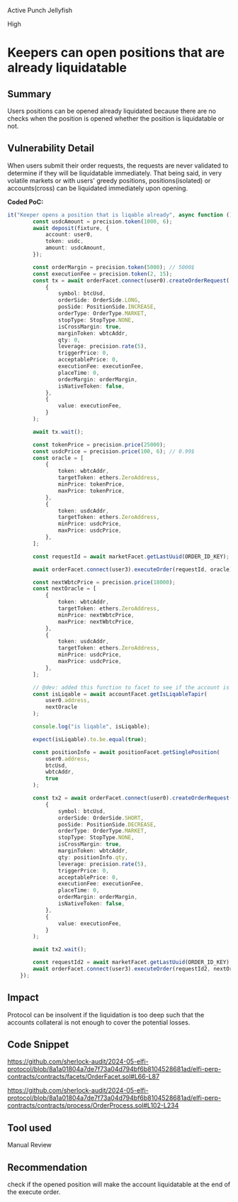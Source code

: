 Active Punch Jellyfish

High

# Keepers can open positions that are already liquidatable

## Summary
Users positions can be opened already liquidated because there are no checks when the position is opened whether the position is liquidatable or not. 
## Vulnerability Detail
When users submit their order requests, the requests are never validated to determine if they will be liquidatable immediately. That being said, in very volatile markets or with users' greedy positions, positions(isolated) or accounts(cross) can be liquidated immediately upon opening. 

**Coded PoC:**
```typescript
it("Keeper opens a position that is liqable already", async function () {
		const usdcAmount = precision.token(1000, 6);
		await deposit(fixture, {
			account: user0,
			token: usdc,
			amount: usdcAmount,
		});

		const orderMargin = precision.token(5000); // 5000$
		const executionFee = precision.token(2, 15);
		const tx = await orderFacet.connect(user0).createOrderRequest(
			{
				symbol: btcUsd,
				orderSide: OrderSide.LONG,
				posSide: PositionSide.INCREASE,
				orderType: OrderType.MARKET,
				stopType: StopType.NONE,
				isCrossMargin: true,
				marginToken: wbtcAddr,
				qty: 0,
				leverage: precision.rate(5),
				triggerPrice: 0,
				acceptablePrice: 0,
				executionFee: executionFee,
				placeTime: 0,
				orderMargin: orderMargin,
				isNativeToken: false,
			},
			{
				value: executionFee,
			}
		);

		await tx.wait();

		const tokenPrice = precision.price(25000);
		const usdcPrice = precision.price(100, 6); // 0.99$
		const oracle = [
			{
				token: wbtcAddr,
				targetToken: ethers.ZeroAddress,
				minPrice: tokenPrice,
				maxPrice: tokenPrice,
			},
			{
				token: usdcAddr,
				targetToken: ethers.ZeroAddress,
				minPrice: usdcPrice,
				maxPrice: usdcPrice,
			},
		];

		const requestId = await marketFacet.getLastUuid(ORDER_ID_KEY);

		await orderFacet.connect(user3).executeOrder(requestId, oracle);

		const nextWbtcPrice = precision.price(18000);
		const nextOracle = [
			{
				token: wbtcAddr,
				targetToken: ethers.ZeroAddress,
				minPrice: nextWbtcPrice,
				maxPrice: nextWbtcPrice,
			},
			{
				token: usdcAddr,
				targetToken: ethers.ZeroAddress,
				minPrice: usdcPrice,
				maxPrice: usdcPrice,
			},
		];

		// @dev: added this function to facet to see if the account is liquidatable in this test
		const isLiqable = await accountFacet.getIsLiqableTapir(
			user0.address,
			nextOracle
		);

		console.log("is liqable", isLiqable);

		expect(isLiqable).to.be.equal(true);

		const positionInfo = await positionFacet.getSinglePosition(
			user0.address,
			btcUsd,
			wbtcAddr,
			true
		);

		const tx2 = await orderFacet.connect(user0).createOrderRequest(
			{
				symbol: btcUsd,
				orderSide: OrderSide.SHORT,
				posSide: PositionSide.DECREASE,
				orderType: OrderType.MARKET,
				stopType: StopType.NONE,
				isCrossMargin: true,
				marginToken: wbtcAddr,
				qty: positionInfo.qty,
				leverage: precision.rate(5),
				triggerPrice: 0,
				acceptablePrice: 0,
				executionFee: executionFee,
				placeTime: 0,
				orderMargin: orderMargin,
				isNativeToken: false,
			},
			{
				value: executionFee,
			}
		);

		await tx2.wait();

		const requestId2 = await marketFacet.getLastUuid(ORDER_ID_KEY);
		await orderFacet.connect(user3).executeOrder(requestId2, nextOracle);
	});
```
## Impact
Protocol can be insolvent if the liquidation is too deep such that the accounts collateral is not enough to cover the potential losses. 
## Code Snippet
https://github.com/sherlock-audit/2024-05-elfi-protocol/blob/8a1a01804a7de7f73a04d794bf6b8104528681ad/elfi-perp-contracts/contracts/facets/OrderFacet.sol#L66-L87

https://github.com/sherlock-audit/2024-05-elfi-protocol/blob/8a1a01804a7de7f73a04d794bf6b8104528681ad/elfi-perp-contracts/contracts/process/OrderProcess.sol#L102-L234
## Tool used

Manual Review

## Recommendation
check if the opened position will make the account liquidatable at the end of the execute order. 